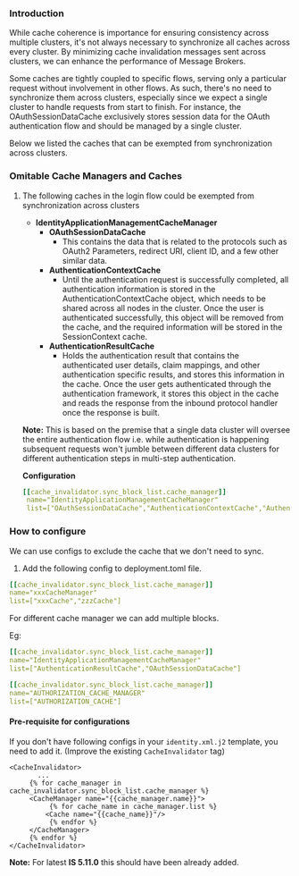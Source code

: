 ### Introduction

While cache coherence is importance for ensuring consistency across multiple clusters, it's not always necessary to synchronize all caches across every cluster. By minimizing cache invalidation messages sent across clusters, we can enhance the performance of Message Brokers.

Some caches are tightly coupled to specific flows, serving only a particular request without involvement in other flows. As such, there's no need to synchronize them across clusters, especially since we expect a single cluster to handle requests from start to finish. For instance, the OAuthSessionDataCache exclusively stores session data for the OAuth authentication flow and should be managed by a single cluster.

Below we listed the caches that can be exempted from synchronization across clusters.

### Omitable Cache Managers and Caches

1. The following caches in the login flow could be exempted from synchronization across clusters
   - **IdentityApplicationManagementCacheManager**
     - **OAuthSessionDataCache**
       - This contains the data that is related to the protocols such as OAuth2 Parameters, redirect URI, client ID, and a few other similar data.
     - **AuthenticationContextCache**
       - Until the authentication request is successfully completed, all authentication information is stored in the AuthenticationContextCache object, which needs to be shared across all nodes in the cluster. Once the user is authenticated successfully, this object will be removed from the cache, and the required information will be stored in the SessionContext cache.
     - **AuthenticationResultCache**
       - Holds the authentication result that contains the authenticated user details, claim mappings, and other authentication specific results, and stores this information in the cache. Once the user gets authenticated through the authentication framework, it stores this object in the cache and reads the response from the inbound protocol handler once the response is built.

   **Note:** This is based on the premise that a single data cluster will oversee the entire authentication flow i.e. while authentication is happening subsequent requests won't jumble between different data clusters for different authentication steps in multi-step authentication.
  
   **Configuration** 
   ```yaml
   [[cache_invalidator.sync_block_list.cache_manager]]
    name="IdentityApplicationManagementCacheManager"
    list=["OAuthSessionDataCache","AuthenticationContextCache","AuthenticationResultCache"]
   ```
   
### How to configure

We can use configs to exclude the cache that we don't need to sync.

1. Add the following config to deployment.toml file.
```yaml
[[cache_invalidator.sync_block_list.cache_manager]]
name="xxxCacheManager"
list=["xxxCache","zzzCache"]
```
For different cache manager we can add multiple blocks.

Eg:
```yaml
[[cache_invalidator.sync_block_list.cache_manager]]
name="IdentityApplicationManagementCacheManager"
list=["AuthenticationResultCache","OAuthSessionDataCache"]

[[cache_invalidator.sync_block_list.cache_manager]]
name="AUTHORIZATION_CACHE_MANAGER"
list=["AUTHORIZATION_CACHE"]
```

#### Pre-requisite for configurations

If you don't have following configs in your `identity.xml.j2` template, you need to add it. (Improve the existing `CacheInvalidator` tag)
```j2
<CacheInvalidator>
       ...
     {% for cache_manager in cache_invalidator.sync_block_list.cache_manager %}
     <CacheManager name="{{cache_manager.name}}">
          {% for cache_name in cache_manager.list %}
         <Cache name="{{cache_name}}"/>
          {% endfor %}
     </CacheManager>
     {% endfor %}
</CacheInvalidator>
```
**Note:** For latest **IS 5.11.0** this should have been already added.